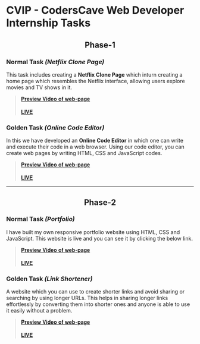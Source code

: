 # CVIP - CodersCave Web Developer Internship Tasks <br>

<h2 align="center"> Phase-1 </h2>

### Normal Task *(Netflix Clone Page)*
This task includes creating a <b>Netflix Clone Page</b> which inturn creating a home page which resembles the Netflix interface, allowing users explore movies and TV shows in it.<br>
> [𝐏𝐫𝐞𝐯𝐢𝐞𝐰 𝐕𝐢𝐝𝐞𝐨 𝐨𝐟 𝐰𝐞𝐛-𝐩𝐚𝐠𝐞](https://www.linkedin.com/posts/rohith-vankayalapati_coderscave-webdevelopment-netflixclone-activity-7136400594684039168-spKN) <br><br>
> [𝐋𝐈𝐕𝐄](https://va-rohith.github.io/CVIP/Netflix-Clone-Page/)

### Golden Task *(Online Code Editor)*
In this we have developed an <b>Online Code Editor</b> in which one can write and execute their code in a web browser. Using our code editor, you can create web pages by writing HTML, CSS and JavaScript codes.<br>
> [𝐏𝐫𝐞𝐯𝐢𝐞𝐰 𝐕𝐢𝐝𝐞𝐨 𝐨𝐟 𝐰𝐞𝐛-𝐩𝐚𝐠𝐞](https://www.linkedin.com/posts/rohith-vankayalapati_coderscave-webdevelopment-onlinecodeeditor-activity-7136401127926886401-uBIW) <br><br>
> [𝐋𝐈𝐕𝐄](https://va-rohith.github.io/CVIP/Online-Code-Editor/)

<hr>

<h2 align="center"> Phase-2 </h2>

### Normal Task *(Portfolio)*
I have built my own responsive portfolio website using HTML, CSS and JavaScript. This website is live and you can see it by clicking the below link. <br>
> [𝐏𝐫𝐞𝐯𝐢𝐞𝐰 𝐕𝐢𝐝𝐞𝐨 𝐨𝐟 𝐰𝐞𝐛-𝐩𝐚𝐠𝐞](https://www.linkedin.com/posts/rohith-vankayalapati_coderscave-webdevelopment-portfoliowebsite-activity-7141822471552253952-8ylX) <br><br>
> [𝐋𝐈𝐕𝐄](https://va-rohith.github.io/CVIP/Portfolio/)

### Golden Task *(Link Shortener)*
A website which you can use to create shorter links and avoid sharing or searching by using longer URLs. This helps in sharing longer links effortlessly by converting them into shorter ones and anyone is able to use it easily without a problem.
> [𝐏𝐫𝐞𝐯𝐢𝐞𝐰 𝐕𝐢𝐝𝐞𝐨 𝐨𝐟 𝐰𝐞𝐛-𝐩𝐚𝐠𝐞](https://www.linkedin.com/posts/rohith-vankayalapati_coderscave-webdevelopment-linkshortener-activity-7141823386078302208-QzPG) <br><br>
> [𝐋𝐈𝐕𝐄](https://va-rohith.github.io/CVIP/Link-Shortener) <br>
